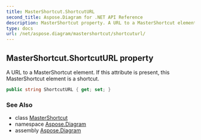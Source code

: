 ```yaml
---
title: MasterShortcut.ShortcutURL
second_title: Aspose.Diagram for .NET API Reference
description: MasterShortcut property. A URL to a MasterShortcut element. If this attribute is present this MasterShortcut element is a shortcut
type: docs
url: /net/aspose.diagram/mastershortcut/shortcuturl/
---
```

## MasterShortcut.ShortcutURL property

A URL to a MasterShortcut element. If this attribute is present, this MasterShortcut element is a shortcut.

```csharp
public string ShortcutURL { get; set; }
```

### See Also

* class [MasterShortcut](../)
* namespace [Aspose.Diagram](../../mastershortcut/)
* assembly [Aspose.Diagram](../../../)


